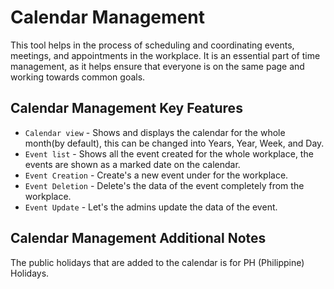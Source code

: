 # Calendar Management

This tool helps in the process of scheduling and coordinating events, meetings, and appointments in the workplace. It is an essential part of time management, as it helps ensure that everyone is on the same page and working towards common goals.

## Calendar Management Key Features

* `Calendar view` - Shows and displays the calendar for the whole month(by default), this can be changed into Years, Year, Week, and Day.
* `Event list` - Shows all the event created for the whole workplace, the events are shown as a marked date on the calendar.
* `Event Creation` - Create's a new event under for the workplace.
* `Event Deletion` - Delete's the data of the event completely from the workplace.
* `Event Update` - Let's the admins update the data of the event.

## Calendar Management Additional Notes

The public holidays that are added to the calendar is for PH (Philippine) Holidays.